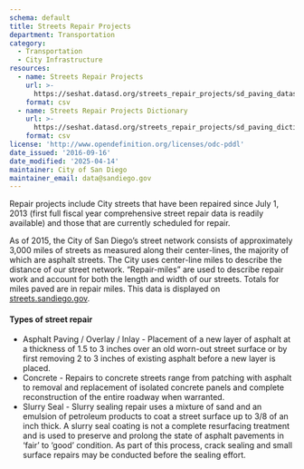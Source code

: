 ```yaml
---
schema: default
title: Streets Repair Projects
department: Transportation
category:
  - Transportation
  - City Infrastructure
resources:
  - name: Streets Repair Projects
    url: >-
      https://seshat.datasd.org/streets_repair_projects/sd_paving_datasd.csv
    format: csv
  - name: Streets Repair Projects Dictionary
    url: >-
      https://seshat.datasd.org/streets_repair_projects/sd_paving_dictionary_datasd.csv
    format: csv
license: 'http://www.opendefinition.org/licenses/odc-pddl'
date_issued: '2016-09-16'
date_modified: '2025-04-14'
maintainer: City of San Diego
maintainer_email: data@sandiego.gov
---
```

Repair projects include City streets that have been repaired since
July 1, 2013 (first full fiscal year comprehensive street repair data
is readily available) and those that are currently scheduled for repair.
<!--more-->

As of 2015, the City of San Diego’s street network consists of approximately
3,000 miles of streets as measured along their center-lines, the majority of
which are asphalt streets. The City uses center-line miles to describe
the distance of our street network. “Repair-miles” are used to describe
repair work and account for both the length and width of our streets.
Totals for miles paved are in repair miles. This data is displayed on
<a href="https://www.streets.sandiego.gov" target="_blank" rel="noopener">streets.sandiego.gov</a>.


<h4>Types of street repair</h4>

- Asphalt Paving / Overlay / Inlay - Placement of a new layer of asphalt
at a thickness of 1.5 to 3 inches over an old worn-out street surface or
by first removing 2 to 3 inches of existing asphalt before a new layer is placed.
- Concrete - Repairs to concrete streets range from patching with asphalt
to removal and replacement of isolated concrete panels and complete
reconstruction of the entire roadway when warranted.
- Slurry Seal - Slurry sealing repair uses a mixture of sand and an
emulsion of petroleum products to coat a street surface up to 3/8 of an inch thick. A slurry seal coating is not a complete resurfacing treatment and is used to preserve and prolong the state of asphalt pavements in ‘fair’ to ‘good’ condition. As part of this process, crack sealing and small surface repairs may be conducted before the sealing effort.

